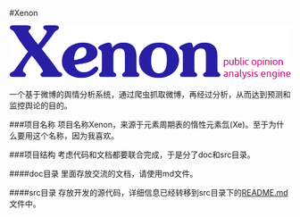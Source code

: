 #Xenon

![Xenon ico](xenon.png)

一个基于微博的舆情分析系统，通过爬虫抓取微博，再经过分析，从而达到预测和监控舆论的目的。  

###项目名称
项目名称Xenon，来源于元素周期表的惰性元素氙(Xe)。至于为什么要用这个名称，因为我喜欢。  

###项目结构
考虑代码和文档都要联合完成，于是分了doc和src目录。  

####doc目录
里面存放交流的文档，请使用md文件。  

####src目录
存放开发的源代码，详细信息已经转移到src目录下的[README.md](src/README.md '点击访问src/README.md')文件中。